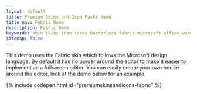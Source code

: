 ```yaml
---
layout: default
title: Premium Skins and Icon Packs demo
title_nav: Fabric Demo
description: Fabric Demo
keywords: skin skins icon icons borderless fabric microsoft office word customize theme
sitemap: false
---
```


This demo uses the Fabric skin which follows the Microsoft design language. By default it has no border around the editor to make it easier to implement as a fullscreen editor. You can easily create your own border around the editor, look at the demo below for an example.

{% include codepen.html id="premiumskinsandicons-fabric" %}

